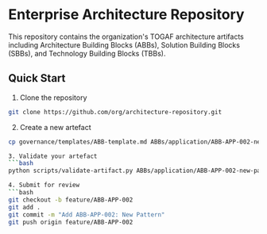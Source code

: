 # Enterprise Architecture Repository

This repository contains the organization's TOGAF architecture artifacts including Architecture Building Blocks (ABBs), Solution Building Blocks (SBBs), and Technology Building Blocks (TBBs).

## Quick Start

1. Clone the repository
```bash
git clone https://github.com/org/architecture-repository.git
```
2. Create a new artefact
```bash
cp governance/templates/ABB-template.md ABBs/application/ABB-APP-002-new-pattern.md

3. Validate your artefact
```bash
python scripts/validate-artifact.py ABBs/application/ABB-APP-002-new-pattern.md

4. Submit for review
```bash
git checkout -b feature/ABB-APP-002
git add .
git commit -m "Add ABB-APP-002: New Pattern"
git push origin feature/ABB-APP-002
